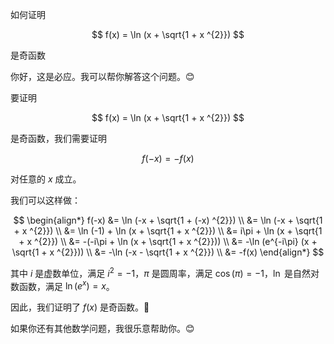 如何证明

$$
f(x) = \ln (x + \sqrt{1 + x ^{2}})
$$

是奇函数

你好，这是必应。我可以帮你解答这个问题。😊

要证明

$$
f(x) = \ln (x + \sqrt{1 + x ^{2}})
$$

是奇函数，我们需要证明

$$
f(-x) = -f(x)
$$

对任意的 $x$ 成立。

我们可以这样做：

$$
\begin{align*}
f(-x) &= \ln (-x + \sqrt{1 + (-x) ^{2}}) \\
&= \ln (-x + \sqrt{1 + x ^{2}}) \\
&= \ln (-1) + \ln (x + \sqrt{1 + x ^{2}}) \\
&= i\pi + \ln (x + \sqrt{1 + x ^{2}}) \\
&= -(-i\pi + \ln (x + \sqrt{1 + x ^{2}})) \\
&= -\ln (e^{-i\pi} (x + \sqrt{1 + x ^{2}})) \\
&= -\ln (-x - \sqrt{1 + x ^{2}}) \\
&= -f(x)
\end{align*}
$$

其中 $i$ 是虚数单位，满足 $i^{2} = -1$，$\pi$ 是圆周率，满足 $\cos(\pi) = -1$，$\ln$ 是自然对数函数，满足 $\ln(e^{x}) = x$。

因此，我们证明了 $f(x)$ 是奇函数。👏

如果你还有其他数学问题，我很乐意帮助你。😊